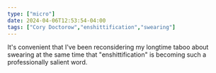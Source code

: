 ```yaml
---
type: ["micro"]
date: 2024-04-06T12:53:54-04:00
tags: ["Cory Doctorow","enshittification","swearing"]
---
```

It's convenient that I've been reconsidering my longtime taboo about swearing at the same time that "enshittification" is becoming such a professionally salient word.
